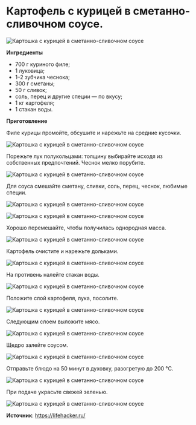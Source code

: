 # Картофель с курицей в сметанно-сливочном соусе.

![Картошка с курицей в сметанно-сливочном соусе](/images/Kulinar/Second/potato-chiken_001.jpg 'Картошка с курицей в сметанно-сливочном соусе')

**Ингредиенты**

- 700 г куриного филе;
- 1 луковица;
- 1–2 зубчика чеснока;
- 300 г сметаны;
- 50 г сливок;
- соль, перец и другие специи — по вкусу;
- 1 кг картофеля;
- 1 стакан воды.

**Приготовление**

Филе курицы промойте, обсушите и нарежьте на средние кусочки.

![Картошка с курицей в сметанно-сливочном соусе](/images/Kulinar/Second/potato-chiken_002.jpg 'Картошка с курицей в сметанно-сливочном соусе')

Порежьте лук полукольцами: толщину выбирайте исходя из собственных предпочтений. Чеснок мелко порубите.

![Картошка с курицей в сметанно-сливочном соусе](/images/Kulinar/Second/potato-chiken_003.jpg 'Картошка с курицей в сметанно-сливочном соусе')

Для соуса смешайте сметану, сливки, соль, перец, чеснок, любимые специи.

![Картошка с курицей в сметанно-сливочном соусе](/images/Kulinar/Second/potato-chiken_004.jpg 'Картошка с курицей в сметанно-сливочном соусе')

![Картошка с курицей в сметанно-сливочном соусе](/images/Kulinar/Second/potato-chiken_005.jpg 'Картошка с курицей в сметанно-сливочном соусе')

Хорошо перемешайте, чтобы получилась однородная масса.

![Картошка с курицей в сметанно-сливочном соусе](/images/Kulinar/Second/potato-chiken_006.jpg 'Картошка с курицей в сметанно-сливочном соусе')

Картофель очистите и нарежьте дольками.

![Картошка с курицей в сметанно-сливочном соусе](/images/Kulinar/Second/potato-chiken_007.jpg 'Картошка с курицей в сметанно-сливочном соусе')

На противень налейте стакан воды.

![Картошка с курицей в сметанно-сливочном соусе](/images/Kulinar/Second/potato-chiken_008.jpg 'Картошка с курицей в сметанно-сливочном соусе')

Положите слой картофеля, лука, посолите.

![Картошка с курицей в сметанно-сливочном соусе](/images/Kulinar/Second/potato-chiken_009.jpg 'Картошка с курицей в сметанно-сливочном соусе')

Следующим слоем выложите мясо.

![Картошка с курицей в сметанно-сливочном соусе](/images/Kulinar/Second/potato-chiken_010.jpg 'Картошка с курицей в сметанно-сливочном соусе')

Щедро залейте соусом.

![Картошка с курицей в сметанно-сливочном соусе](/images/Kulinar/Second/potato-chiken_011.jpg 'Картошка с курицей в сметанно-сливочном соусе')

Отправьте блюдо на 50 минут в духовку, разогретую до 200 °C.

![Картошка с курицей в сметанно-сливочном соусе](/images/Kulinar/Second/potato-chiken_012.jpg 'Картошка с курицей в сметанно-сливочном соусе')

При подаче украсьте свежей зеленью.

![Картошка с курицей в сметанно-сливочном соусе](/images/Kulinar/Second/potato-chiken_013.jpg 'Картошка с курицей в сметанно-сливочном соусе')

**Источник**: https://lifehacker.ru/

